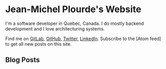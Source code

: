 # Jean-Michel Plourde's Website

I'm a software developer in Quebec, Canada. I do mostly backend development and I love architecturing systems.

Find me on [GitLab](https://gitlab.com/jmplourde), [GitHub](https://github.com/giant995/), [Twitter](https://twitter.com/jmplourde_), [LinkedIn](https://www.linkedin.com/in/jeanmichelplourde/). Subscribe to the [Atom feed] to get all new posts on this site.

## Blog Posts

